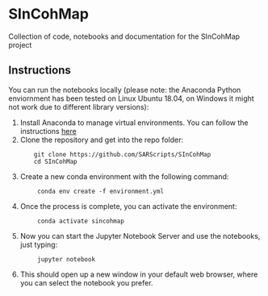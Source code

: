 
# SInCohMap
Collection of code, notebooks and documentation for the SInCohMap project

## Instructions

You can run the notebooks locally (please note: the Anaconda Python enviornment has been tested on Linux Ubuntu 18.04, on Windows it might not work due to different library versions):
1. Install Anaconda to manage virtual environments. You can follow the instructions [here](https://docs.conda.io/projects/conda/en/latest/user-guide/install/index.html)
2. Clone the repository and get into the repo folder:
 ```
        git clone https://github.com/SARScripts/SInCohMap
        cd SInCohMap
```
3. Create a new conda environment with the following command:
```
        conda env create -f environment.yml
```
4. Once the process is complete, you can activate the environment:
```
        conda activate sincohmap
```
5. Now you can start the Jupyter Notebook Server and use the notebooks, just typing:
```
        jupyter notebook
```
6. This should open up a new window in your default web browser, where you can select the notebook you prefer.
